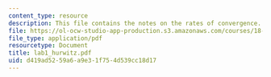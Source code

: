 ```yaml
---
content_type: resource
description: This file contains the notes on the rates of convergence.
file: https://ol-ocw-studio-app-production.s3.amazonaws.com/courses/18-091-mathematical-exposition-spring-2005/d419ad5259a6a9e31f754d539cc18d17_lab1_hurwitz.pdf
file_type: application/pdf
resourcetype: Document
title: lab1_hurwitz.pdf
uid: d419ad52-59a6-a9e3-1f75-4d539cc18d17
---
```

